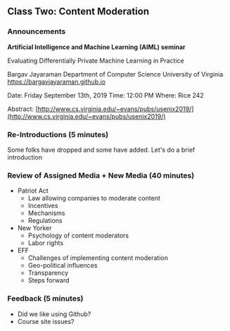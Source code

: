 
## Class Two: Content Moderation

### Announcements

__Artificial Intelligence and Machine Learning (AIML) seminar__

Evaluating Differentially Private Machine Learning in Practice

Bargav Jayaraman
Department of Computer Science
University of Virginia
https://bargavjayaraman.github.io

Date: Friday September 13th, 2019
Time: 12:00 PM
Where: Rice 242

Abstract: [http://www.cs.virginia.edu/~evans/pubs/usenix2019/](http://www.cs.virginia.edu/~evans/pubs/usenix2019/)

### Re-Introductions (5 minutes)
Some folks have dropped and some have added. Let's do a brief introduction

### Review of Assigned Media + New Media (40 minutes)

- Patriot Act
    - Law allowing companies to moderate content
    - Incentives
    - Mechanisms
    - Regulations
- New Yorker
    - Psychology of content moderators
    - Labor rights
- EFF
    - Challenges of implementing content moderation
    - Geo-political influences
    - Transparency
    - Steps forward

### Feedback (5 minutes)

- Did we like using Github?
- Course site issues?

